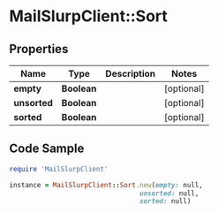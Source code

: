 # MailSlurpClient::Sort

## Properties

Name | Type | Description | Notes
------------ | ------------- | ------------- | -------------
**empty** | **Boolean** |  | [optional] 
**unsorted** | **Boolean** |  | [optional] 
**sorted** | **Boolean** |  | [optional] 

## Code Sample

```ruby
require 'MailSlurpClient'

instance = MailSlurpClient::Sort.new(empty: null,
                                 unsorted: null,
                                 sorted: null)
```


